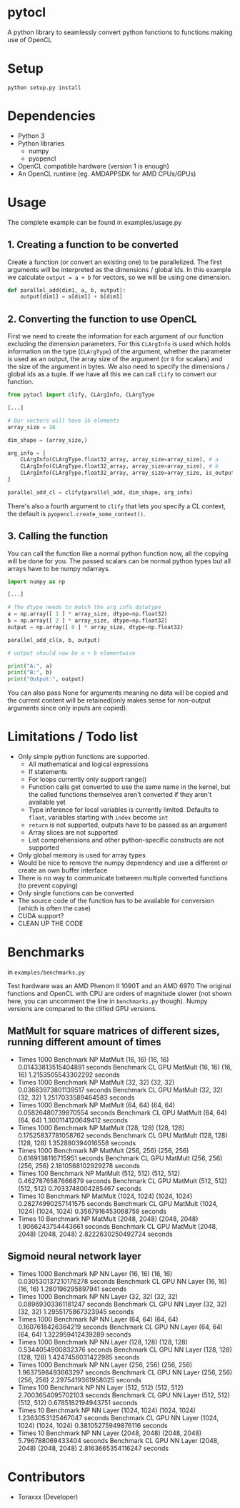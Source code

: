 # pytocl
A python library to seamlessly convert python functions to functions making use of OpenCL

# Setup
`python setup.py install`

# Dependencies
- Python 3
- Python libraries
  - numpy
  - pyopencl
- OpenCL compatible hardware (version 1 is enough)
- An OpenCL runtime (eg. AMDAPPSDK for AMD CPUs/GPUs)

# Usage
The complete example can be found in examples/usage.py
## 1. Creating a function to be converted
Create a function (or convert an existing one) to be parallelized. The first arguments will be interpreted as the dimensions / global ids. In this example we calculate `output = a + b` for vectors, so we will be using one dimension.

```python
def parallel_add(dim1, a, b, output):
    output[dim1] = a[dim1] + b[dim1]
```

## 2. Converting the function to use OpenCL
First we need to create the information for each argument of our function excluding the dimension parameters. For this `CLArgInfo` is used which holds information on the type (`CLArgType`) of the argument, whether the parameter is used as an output, the array size of the argument (or `0` for scalars) and the size of the argument in bytes. We also need to specify the dimensions / global ids as a tuple. If we have all this we can call `clify` to convert our function.

```python
from pytocl import clify, CLArgInfo, CLArgType

[...]

# Our vectors will have 16 elements
array_size = 16

dim_shape = (array_size,)

arg_info = [
    CLArgInfo(CLArgType.float32_array, array_size=array_size), # a
    CLArgInfo(CLArgType.float32_array, array_size=array_size), # b
    CLArgInfo(CLArgType.float32_array, array_size=array_size, is_output=True) # output
]

parallel_add_cl = clify(parallel_add, dim_shape, arg_info)
```

There's also a fourth argument to `clify` that lets you specify a CL context, the default is `pyopencl.create_some_context()`.

## 3. Calling the function
You can call the function like a normal python function now, all the copying will be done for you. The passed scalars can be normal python types but all arrays have to be numpy ndarrays.

```python
import numpy as np

[...]

# The dtype needs to match the arg info datatype
a = np.array([ 1 ] * array_size, dtype=np.float32)
b = np.array([ 2 ] * array_size, dtype=np.float32)
output = np.array([ 0 ] * array_size, dtype=np.float32)

parallel_add_cl(a, b, output)

# output should now be a + b elementwise

print("A:", a)
print("B:", b)
print("Output:", output)
```

You can also pass None for arguments meaning no data will be copied and the current content will be retained(only makes sense for non-output arguments since only inputs are copied).

# Limitations / Todo list
- Only simple python functions are supported.
  - All mathematical and logical expressions
  - If statements
  - For loops currently only support range()
  - Function calls get converted to use the same name in the kernel, but the called functions themselves aren't converted if they aren't available yet
  - Type inference for local variables is currently limited. Defaults to `float`, variables starting with `index` become `int`
  - `return` is not supported, outputs have to be passed as an argument
  - Array slices are not supported
  - List comprehensions and other python-specific constructs are not supported
- Only global memory is used for array types
- Would be nice to remove the numpy dependency and use a different or create an own buffer interface
- There is no way to communicate between multiple converted functions (to prevent copying)
- Only single functions can be converted
- The source code of the function has to be available for conversion (which is often the case)
- CUDA support?
- CLEAN UP THE CODE

# Benchmarks
in `examples/benchmarks.py`

Test hardware was an AMD Phenom II 1090T and an AMD 6970
The original functions and OpenCL with CPU are orders of magnitude slower (not shown here, you can uncomment the line in `benchmarks.py` though).
Numpy versions are compared to the clified GPU versions. 

## MatMult for square matrices of different sizes, running different amount of times
- Times 1000
Benchmark NP MatMult (16, 16) (16, 16) 0.01433813515404891 seconds
Benchmark CL GPU MatMult (16, 16) (16, 16) 1.2153505543302292 seconds
- Times 1000
Benchmark NP MatMult (32, 32) (32, 32) 0.03683973801139517 seconds
Benchmark CL GPU MatMult (32, 32) (32, 32) 1.2517033589464583 seconds
- Times 1000
Benchmark NP MatMult (64, 64) (64, 64) 0.05826480739870554 seconds
Benchmark CL GPU MatMult (64, 64) (64, 64) 1.300114120649412 seconds
- Times 1000
Benchmark NP MatMult (128, 128) (128, 128) 0.17525837781058762 seconds
Benchmark CL GPU MatMult (128, 128) (128, 128) 1.352880394016558 seconds
- Times 1000
Benchmark NP MatMult (256, 256) (256, 256) 0.6169138116715951 seconds
Benchmark CL GPU MatMult (256, 256) (256, 256) 2.1810568102929278 seconds
- Times 100
Benchmark NP MatMult (512, 512) (512, 512) 0.4627876587666879 seconds
Benchmark CL GPU MatMult (512, 512) (512, 512) 0.7033748004285467 seconds
- Times 10
Benchmark NP MatMult (1024, 1024) (1024, 1024) 0.28274990257141575 seconds
Benchmark CL GPU MatMult (1024, 1024) (1024, 1024) 0.3567916453068758 seconds
- Times 10
Benchmark NP MatMult (2048, 2048) (2048, 2048) 1.9066243754443661 seconds
Benchmark CL GPU MatMult (2048, 2048) (2048, 2048) 2.8222630250492724 seconds

## Sigmoid neural network layer
- Times 1000
Benchmark NP NN Layer (16, 16) (16, 16) 0.030530137210176278 seconds
Benchmark CL GPU NN Layer (16, 16) (16, 16) 1.280196295897941 seconds
- Times 1000
Benchmark NP NN Layer (32, 32) (32, 32) 0.08969303361181247 seconds
Benchmark CL GPU NN Layer (32, 32) (32, 32) 1.2955175867323945 seconds
- Times 1000
Benchmark NP NN Layer (64, 64) (64, 64) 0.1607618426364219 seconds
Benchmark CL GPU NN Layer (64, 64) (64, 64) 1.322959412439289 seconds
- Times 1000
Benchmark NP NN Layer (128, 128) (128, 128) 0.5344054900832376 seconds
Benchmark CL GPU NN Layer (128, 128) (128, 128) 1.4247456031422985 seconds
- Times 1000
Benchmark NP NN Layer (256, 256) (256, 256) 1.9637598493663297 seconds
Benchmark CL GPU NN Layer (256, 256) (256, 256) 2.2975419361958025 seconds
- Times 100
Benchmark NP NN Layer (512, 512) (512, 512) 2.7003654095702103 seconds
Benchmark CL GPU NN Layer (512, 512) (512, 512) 0.6785182194943751 seconds
- Times 10
Benchmark NP NN Layer (1024, 1024) (1024, 1024) 1.2363053125467047 seconds
Benchmark CL GPU NN Layer (1024, 1024) (1024, 1024) 0.38105275949876116 seconds
- Times 10
Benchmark NP NN Layer (2048, 2048) (2048, 2048) 5.796788069433404 seconds
Benchmark CL GPU NN Layer (2048, 2048) (2048, 2048) 2.8163665354116247 seconds

# Contributors
- Toraxxx (Developer)

